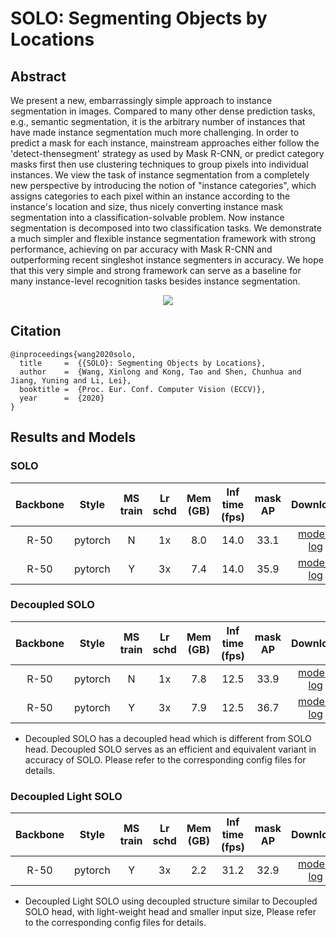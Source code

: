 # SOLO: Segmenting Objects by Locations

## Abstract

<!-- [ABSTRACT] -->

We present a new, embarrassingly simple approach to instance segmentation in images. Compared to many other dense prediction tasks, e.g., semantic segmentation, it is the arbitrary number of instances that have made instance segmentation much more challenging. In order to predict a mask for each instance, mainstream approaches either follow the 'detect-thensegment' strategy as used by Mask R-CNN, or predict category masks first then use clustering techniques to group pixels into individual instances. We view the task of instance segmentation from a completely new perspective by introducing the notion of "instance categories", which assigns categories to each pixel within an instance according to the instance's location and size, thus nicely converting instance mask segmentation into a classification-solvable problem. Now instance segmentation is decomposed into two classification tasks. We demonstrate a much simpler and flexible instance segmentation framework with strong performance, achieving on par accuracy with Mask R-CNN and outperforming recent singleshot instance segmenters in accuracy. We hope that this very simple and strong framework can serve as a baseline for many instance-level recognition tasks besides instance segmentation. 

<!-- [IMAGE] -->
<div align=center>
<img src="https://user-images.githubusercontent.com/40661020/143998371-10e6f14b-4506-481d-91a7-5f8f58213307.png"/>
</div>

<!-- [PAPER_TITLE: SOLO: Segmenting Objects by Locations] -->
<!-- [PAPER_URL: https://arxiv.org/abs/1912.04488] -->

## Citation

```
@inproceedings{wang2020solo,
  title     =  {{SOLO}: Segmenting Objects by Locations},
  author    =  {Wang, Xinlong and Kong, Tao and Shen, Chunhua and Jiang, Yuning and Li, Lei},
  booktitle =  {Proc. Eur. Conf. Computer Vision (ECCV)},
  year      =  {2020}
}
```

## Results and Models

### SOLO

| Backbone |  Style  | MS train | Lr schd | Mem (GB) | Inf time (fps) | mask AP |                                                                                                                                  Download                                                                                                                                  |
| :------: | :-----: | :------: | :-----: | :------: | :------------: | :-----: | :------------------------------------------------------------------------------------------------------------------------------------------------------------------------------------------------------------------------------------------------------------------------: |
|   R-50   | pytorch |    N     |   1x    |   8.0    |      14.0      |  33.1   | [model](https://download.openmmlab.com/mmdetection/v2.0/solo/solo_r50_fpn_1x_coco/solo_r50_fpn_1x_coco_20210821_035055-2290a6b8.pth) &#124; [log](https://download.openmmlab.com/mmdetection/v2.0/solo/solo_r50_fpn_1x_coco/solo_r50_fpn_1x_coco_20210821_035055.log.json) |
|   R-50   | pytorch |    Y     |   3x    |   7.4    |      14.0      |  35.9   | [model](https://download.openmmlab.com/mmdetection/v2.0/solo/solo_r50_fpn_3x_coco/solo_r50_fpn_3x_coco_20210901_012353-11d224d7.pth) &#124; [log](https://download.openmmlab.com/mmdetection/v2.0/solo/solo_r50_fpn_3x_coco/solo_r50_fpn_3x_coco_20210901_012353.log.json) |

### Decoupled SOLO

| Backbone |  Style  | MS train | Lr schd | Mem (GB) | Inf time (fps) | mask AP |                                                                                                                                                      Download                                                                                                                                                      |
| :------: | :-----: | :------: | :-----: | :------: | :------------: | :-----: | :----------------------------------------------------------------------------------------------------------------------------------------------------------------------------------------------------------------------------------------------------------------------------------------------------------------: |
|   R-50   | pytorch |    N     |   1x    |   7.8    |      12.5      |  33.9   | [model](https://download.openmmlab.com/mmdetection/v2.0/solo/decoupled_solo_r50_fpn_1x_coco/decoupled_solo_r50_fpn_1x_coco_20210820_233348-6337c589.pth) &#124; [log](https://download.openmmlab.com/mmdetection/v2.0/solo/decoupled_solo_r50_fpn_1x_coco/decoupled_solo_r50_fpn_1x_coco_20210820_233348.log.json) |
|   R-50   | pytorch |    Y     |   3x    |   7.9    |      12.5      |  36.7   | [model](https://download.openmmlab.com/mmdetection/v2.0/solo/decoupled_solo_r50_fpn_3x_coco/decoupled_solo_r50_fpn_3x_coco_20210821_042504-7b3301ec.pth) &#124; [log](https://download.openmmlab.com/mmdetection/v2.0/solo/decoupled_solo_r50_fpn_3x_coco/decoupled_solo_r50_fpn_3x_coco_20210821_042504.log.json) |

- Decoupled SOLO has a decoupled head which is different from SOLO head.
Decoupled SOLO serves as an efficient and equivalent variant in accuracy
of SOLO. Please refer to the corresponding config files for details.

### Decoupled Light SOLO

| Backbone |  Style  | MS train | Lr schd | Mem (GB) | Inf time (fps) | mask AP |                                                                                                                                                                  Download                                                                                                                                                                  |
| :------: | :-----: | :------: | :-----: | :------: | :------------: | :-----: | :----------------------------------------------------------------------------------------------------------------------------------------------------------------------------------------------------------------------------------------------------------------------------------------------------------------------------------------: |
|   R-50   | pytorch |    Y     |   3x    |   2.2    |      31.2      |  32.9   | [model](https://download.openmmlab.com/mmdetection/v2.0/solo/decoupled_solo_light_r50_fpn_3x_coco/decoupled_solo_light_r50_fpn_3x_coco_20210906_142703-e70e226f.pth) &#124; [log](https://download.openmmlab.com/mmdetection/v2.0/solo/decoupled_solo_light_r50_fpn_3x_coco/decoupled_solo_light_r50_fpn_3x_coco_20210906_142703.log.json) |

- Decoupled Light SOLO using decoupled structure similar to Decoupled
SOLO head, with light-weight head and smaller input size, Please refer
to the corresponding config files for details.

